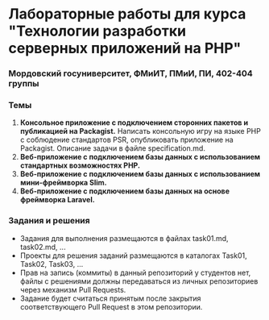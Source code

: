 # Лабораторные работы для курса "Технологии разработки серверных приложений на PHP"
### Мордовский госуниверситет, ФМиИТ, ПМиИ, ПИ, 402-404 группы

### Темы
1. **Консольное приложение с подключением сторонних пакетов и публикацией на Packagist.** Написать консольную игру на языке PHP с соблюдение стандартов PSR, опубликовать приложение на Packagist. Описание задачи в файле specification.md.
2. **Веб-приложение с подключением базы данных с использованием стандартных возможностях PHP.**
3. **Веб-приложение с подключением базы данных с использованием мини-фреймворка Slim.** 
4. **Веб-приложение с подключением базы данных на основе фреймворка Laravel.** 

### Задания и решения
* Задания для выполнения размещаются в файлах task01.md, task02.md, ...
* Проекты для решения заданий размещаются в каталогах Task01, Task02, Task03, ...
* Прав на запись (коммиты) в данный репозиторий у студентов нет, файлы с решениями должны передаваться из личных репозиториев через механизм Pull Requests.
* Задание будет считаться принятым после закрытия соответствующего Pull Request в этом репозитории.

